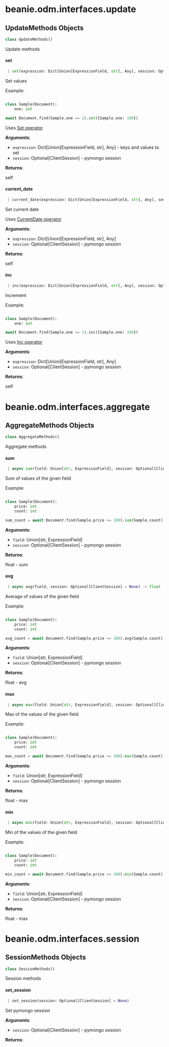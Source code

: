 <a name="beanie.odm.interfaces.update"></a>
# beanie.odm.interfaces.update

<a name="beanie.odm.interfaces.update.UpdateMethods"></a>
## UpdateMethods Objects

```python
class UpdateMethods()
```

Update methods

<a name="beanie.odm.interfaces.update.UpdateMethods.set"></a>
#### set

```python
 | set(expression: Dict[Union[ExpressionField, str], Any], session: Optional[ClientSession] = None)
```

Set values

Example:

```python

class Sample(Document):
    one: int

await Document.find(Sample.one == 1).set({Sample.one: 100})

```

Uses [Set operator](https://roman-right.github.io/beanie/api/operators/update/`set`)

**Arguments**:

- `expression`: Dict[Union[ExpressionField, str], Any] - keys and
values to set
- `session`: Optional[ClientSession] - pymongo session

**Returns**:

self

<a name="beanie.odm.interfaces.update.UpdateMethods.current_date"></a>
#### current\_date

```python
 | current_date(expression: Dict[Union[ExpressionField, str], Any], session: Optional[ClientSession] = None)
```

Set current date

Uses [CurrentDate operator](https://roman-right.github.io/beanie/api/operators/update/`currentdate`)

**Arguments**:

- `expression`: Dict[Union[ExpressionField, str], Any]
- `session`: Optional[ClientSession] - pymongo session

**Returns**:

self

<a name="beanie.odm.interfaces.update.UpdateMethods.inc"></a>
#### inc

```python
 | inc(expression: Dict[Union[ExpressionField, str], Any], session: Optional[ClientSession] = None)
```

Increment

Example:

```python

class Sample(Document):
    one: int

await Document.find(Sample.one == 1).inc({Sample.one: 100})

```

Uses [Inc operator](https://roman-right.github.io/beanie/api/operators/update/`inc`)

**Arguments**:

- `expression`: Dict[Union[ExpressionField, str], Any]
- `session`: Optional[ClientSession] - pymongo session

**Returns**:

self

<a name="beanie.odm.interfaces.aggregate"></a>
# beanie.odm.interfaces.aggregate

<a name="beanie.odm.interfaces.aggregate.AggregateMethods"></a>
## AggregateMethods Objects

```python
class AggregateMethods()
```

Aggregate methods

<a name="beanie.odm.interfaces.aggregate.AggregateMethods.sum"></a>
#### sum

```python
 | async sum(field: Union[str, ExpressionField], session: Optional[ClientSession] = None) -> float
```

Sum of values of the given field

Example:

```python

class Sample(Document):
    price: int
    count: int

sum_count = await Document.find(Sample.price <= 100).sum(Sample.count)

```

**Arguments**:

- `field`: Union[str, ExpressionField]
- `session`: Optional[ClientSession] - pymongo session

**Returns**:

float - sum

<a name="beanie.odm.interfaces.aggregate.AggregateMethods.avg"></a>
#### avg

```python
 | async avg(field, session: Optional[ClientSession] = None) -> float
```

Average of values of the given field

Example:

```python

class Sample(Document):
    price: int
    count: int

avg_count = await Document.find(Sample.price <= 100).avg(Sample.count)
```

**Arguments**:

- `field`: Union[str, ExpressionField]
- `session`: Optional[ClientSession] - pymongo session

**Returns**:

float - avg

<a name="beanie.odm.interfaces.aggregate.AggregateMethods.max"></a>
#### max

```python
 | async max(field: Union[str, ExpressionField], session: Optional[ClientSession] = None) -> Any
```

Max of the values of the given field

Example:

```python

class Sample(Document):
    price: int
    count: int

max_count = await Document.find(Sample.price <= 100).max(Sample.count)
```

**Arguments**:

- `field`: Union[str, ExpressionField]
- `session`: Optional[ClientSession] - pymongo session

**Returns**:

float - max

<a name="beanie.odm.interfaces.aggregate.AggregateMethods.min"></a>
#### min

```python
 | async min(field: Union[str, ExpressionField], session: Optional[ClientSession] = None) -> Any
```

Min of the values of the given field

Example:

```python

class Sample(Document):
    price: int
    count: int

min_count = await Document.find(Sample.price <= 100).min(Sample.count)
```

**Arguments**:

- `field`: Union[str, ExpressionField]
- `session`: Optional[ClientSession] - pymongo session

**Returns**:

float - max

<a name="beanie.odm.interfaces.session"></a>
# beanie.odm.interfaces.session

<a name="beanie.odm.interfaces.session.SessionMethods"></a>
## SessionMethods Objects

```python
class SessionMethods()
```

Session methods

<a name="beanie.odm.interfaces.session.SessionMethods.set_session"></a>
#### set\_session

```python
 | set_session(session: Optional[ClientSession] = None)
```

Set pymongo session

**Arguments**:

- `session`: Optional[ClientSession] - pymongo session

**Returns**:
